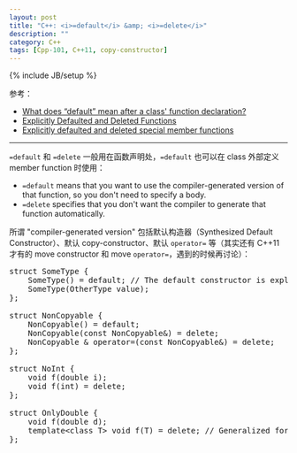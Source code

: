 ```yaml
---
layout: post
title: "C++: <i>=default</i> &amp; <i>=delete</i>"
description: ""
category: C++
tags: [Cpp-101, C++11, copy-constructor]
---
```

{% include JB/setup %}

参考：

- [What does “default” mean after a class' function declaration?](http://stackoverflow.com/a/6502854)
- [Explicitly Defaulted and Deleted Functions](https://msdn.microsoft.com/en-us/library/dn457344.aspx)
- [Explicitly defaulted and deleted special member functions](http://en.wikipedia.org/wiki/C%2B%2B11#Explicitly_defaulted_and_deleted_special_member_functions)

-----

`=default` 和 `=delete` 一般用在函数声明处，`=default` 也可以在 class 外部定义 member function 时使用：

- `=default` means that you want to use the compiler-generated version of that function, so you don't need to specify a body.
- `=delete` specifies that you don't want the compiler to generate that function automatically.

所谓 "compiler-generated version" 包括默认构造器（Synthesized Default Constructor）、默认 copy-constructor、默认 `operator=` 等（其实还有 C++11 才有的 move constructor 和 move `operator=`，遇到的时候再讨论）：

<pre class="prettyprint linenums">
struct SomeType {
    SomeType() = default; // The default constructor is explicitly stated.
    SomeType(OtherType value);
};

struct NonCopyable {
    NonCopyable() = default;
    NonCopyable(const NonCopyable&) = delete;
    NonCopyable & operator=(const NonCopyable&) = delete;
};

struct NoInt {
    void f(double i);
    void f(int) = delete;
};

struct OnlyDouble {
    void f(double d);
    template&lt;class T&gt; void f(T) = delete; // Generalized form to disallow calling f() with any type other than double
};
</pre>